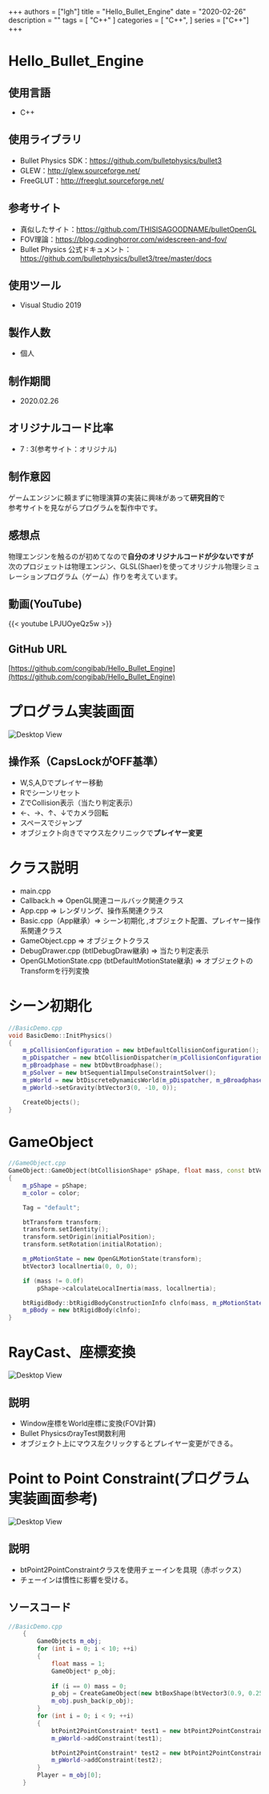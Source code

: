+++
authors = ["lgh"]
title = "Hello_Bullet_Engine"
date = "2020-02-26"
description = ""
tags = [
    "C++"
]
categories = [
    "C++",
]
series = ["C++"]
+++

# Hello_Bullet_Engine

## 使用言語
* C++

## 使用ライブラリ
* Bullet Physics SDK：https://github.com/bulletphysics/bullet3
* GLEW：http://glew.sourceforge.net/
* FreeGLUT：http://freeglut.sourceforge.net/

## 参考サイト
* 真似したサイト：https://github.com/THISISAGOODNAME/bulletOpenGL
* FOV理論：https://blog.codinghorror.com/widescreen-and-fov/
* Bullet Physics 公式ドキュメント：https://github.com/bulletphysics/bullet3/tree/master/docs

## 使用ツール
* Visual Studio 2019

## 製作人数
* 個人 

## 制作期間
* 2020.02.26

## オリジナルコード比率
* 7 : 3(参考サイト：オリジナル)

## 制作意図
ゲームエンジンに頼まずに物理演算の実装に興味があって**研究目的**で  
参考サイトを見ながらプログラムを製作中です。

## 感想点
物理エンジンを触るのが初めてなので**自分のオリジナルコードが少ないですが**  
次のプロジェットは物理エンジン、GLSL(Shaer)を使ってオリジナル物理シミュレーションプログラム（ゲーム）作りを考えています。

## 動画(YouTube)
{{< youtube LPJUOyeQz5w >}}

## GitHub URL
[https://github.com/congibab/Hello_Bullet_Engine](https://github.com/congibab/Hello_Bullet_Engine)

# プログラム実装画面
![Desktop View](/images/Hello_Bullet_Engine/GameScene1.gif)

## 操作系（CapsLockがOFF基準）
* W,S,A,Dでプレイヤー移動
* Rでシーンリセット
* ZでCollision表示（当たり判定表示）
* ←、→、↑、↓でカメラ回転
* スペースでジャンプ
* オブジェクト向きでマウス左クリニックで**プレイヤー変更**

# クラス説明
* main.cpp
* Callback.h => OpenGL関連コールバック関連クラス
* App.cpp => レンダリング、操作系関連クラス
* Basic.cpp（App継承）=> シーン初期化 ,オブジェクト配置、プレイヤー操作系関連クラス
* GameObject.cpp => オブジェクトクラス
* DebugDrawer.cpp (btIDebugDraw継承) => 当たり判定表示
* OpenGLMotionState.cpp (btDefaultMotionState継承) => オブジェクトのTransformを行列変換

<div style="page-break-before:always"></div> 

# シーン初期化
```cpp
//BasicDemo.cpp
void BasicDemo::InitPhysics()
{
	m_pCollisionConfiguration = new btDefaultCollisionConfiguration();
	m_pDispatcher = new btCollisionDispatcher(m_pCollisionConfiguration);
	m_pBroadphase = new btDbvtBroadphase();
	m_pSolver = new btSequentialImpulseConstraintSolver();
	m_pWorld = new btDiscreteDynamicsWorld(m_pDispatcher, m_pBroadphase, m_pSolver, m_pCollisionConfiguration);
	m_pWorld->setGravity(btVector3(0, -10, 0));

	CreateObjects();
}
```

# GameObject
```cpp
//GameObject.cpp
GameObject::GameObject(btCollisionShape* pShape, float mass, const btVector3& color, const btVector3& initialPosition, const btQuaternion& initialRotation)
{
	m_pShape = pShape;
	m_color = color;

	Tag = "default";

	btTransform transform;
	transform.setIdentity();
	transform.setOrigin(initialPosition);
	transform.setRotation(initialRotation);

	m_pMotionState = new OpenGLMotionState(transform);
	btVector3 locallnertia(0, 0, 0);

	if (mass != 0.0f)
		pShape->calculateLocalInertia(mass, locallnertia);

	btRigidBody::btRigidBodyConstructionInfo clnfo(mass, m_pMotionState, pShape, locallnertia);
	m_pBody = new btRigidBody(clnfo);
}
```

<div style="page-break-before:always"></div> 

# RayCast、座標変換
![Desktop View](/images/Hello_Bullet_Engine/GameScene2.GIF)

## 説明
* Window座標をWorld座標に変換(FOV計算)
* Bullet PhysicsのrayTest関数利用
* オブジェクト上にマウス左クリックするとプレイヤー変更ができる。

# Point to Point Constraint(プログラム実装画面参考)
![Desktop View](/images/Hello_Bullet_Engine/chain.JPG)

## 説明
* btPoint2PointConstraintクラスを使用チェーインを具現（赤ボックス）
* チェーインは慣性に影響を受ける。

<div style="page-break-before:always"></div> 


## ソースコード
```cpp
//BasicDemo.cpp
	{
		GameObjects m_obj;
		for (int i = 0; i < 10; ++i)
		{
			float mass = 1;
			GameObject* p_obj;
		
			if (i == 0) mass = 0;		
			p_obj = CreateGameObject(new btBoxShape(btVector3(0.9, 0.25, 0.25)), mass, btVector3(0, i % 3, 0), btVector3(10, 20 , -10 - i * 2));
			m_obj.push_back(p_obj);
		}
		for (int i = 0; i < 9; ++i)
		{
			btPoint2PointConstraint* test1 = new btPoint2PointConstraint(*(m_obj[i]->GetRigidBody()), *(m_obj[i + 1]->GetRigidBody()), btVector3(-1.0, 0.5, 0), btVector3(1.0, 0.5, 0));
			m_pWorld->addConstraint(test1);

			btPoint2PointConstraint* test2 = new btPoint2PointConstraint(*(m_obj[i]->GetRigidBody()), *(m_obj[i + 1]->GetRigidBody()), btVector3(-1.0, -0.5, 0), btVector3(1.0, -0.5, 0));
			m_pWorld->addConstraint(test2);
		}
		Player = m_obj[0];
	}
```